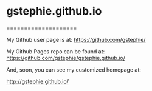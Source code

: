 # gstephie.github.io

====================



My Github user page is at: 
https://github.com/gstephie/

My Github Pages repo can be found at:  
https://github.com/gstephie/gstephie.github.io/

And, soon, you can see my customized homepage at:

http://gstephie.github.io/
